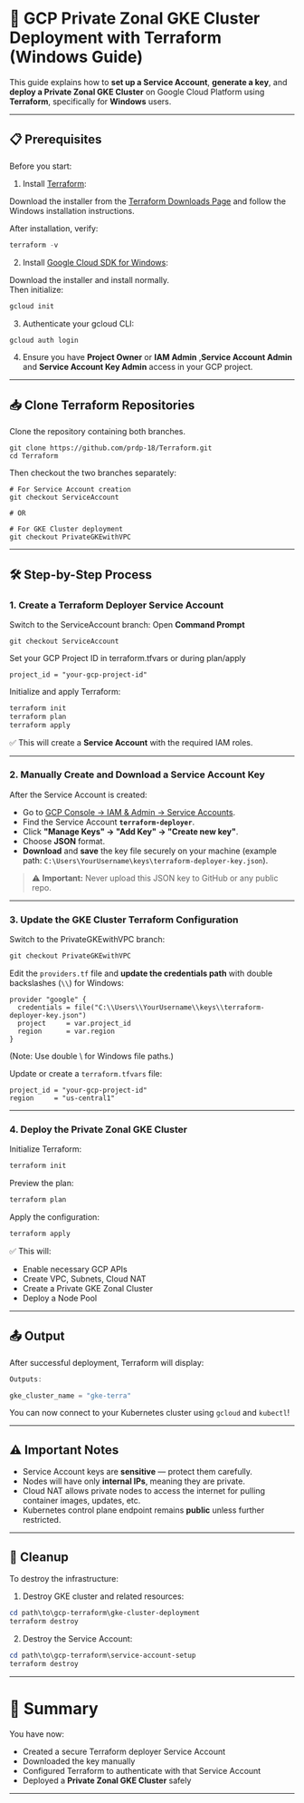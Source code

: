 # 🚀 GCP Private Zonal GKE Cluster Deployment with Terraform (Windows Guide)

This guide explains how to **set up a Service Account**, **generate a key**, and **deploy a Private Zonal GKE Cluster** on Google Cloud Platform using **Terraform**, specifically for **Windows** users.

---

## 📋 Prerequisites

Before you start:

1. Install [Terraform](https://developer.hashicorp.com/terraform/downloads):

Download the installer from the [Terraform Downloads Page](https://developer.hashicorp.com/terraform/downloads) and follow the Windows installation instructions.

After installation, verify:

```powershell
terraform -v
```

2. Install [Google Cloud SDK for Windows](https://cloud.google.com/sdk/docs/install-sdk):

Download the installer and install normally.  
Then initialize:

```powershell
gcloud init
```

3. Authenticate your gcloud CLI:

```powershell
gcloud auth login
```

4. Ensure you have **Project Owner** or **IAM Admin** ,**Service Account Admin** and **Service Account Key Admin** access in your GCP project.

---
## 📥 Clone Terraform Repositories
Clone the repository containing both branches.
```
git clone https://github.com/prdp-18/Terraform.git
cd Terraform
```
Then checkout the two branches separately:
```
# For Service Account creation
git checkout ServiceAccount

# OR

# For GKE Cluster deployment
git checkout PrivateGKEwithVPC
```
---

## 🛠 Step-by-Step Process

### 1. Create a Terraform Deployer Service Account
Switch to the ServiceAccount branch:
Open **Command Prompt** 

```
git checkout ServiceAccount
```

Set your GCP Project ID in terraform.tfvars or during plan/apply

```hcl
project_id = "your-gcp-project-id"
```

Initialize and apply Terraform:

```powershell
terraform init
terraform plan
terraform apply
```

✅ This will create a **Service Account** with the required IAM roles.

---

### 2. Manually Create and Download a Service Account Key

After the Service Account is created:

- Go to [GCP Console → IAM & Admin → Service Accounts](https://console.cloud.google.com/iam-admin/serviceaccounts).
- Find the Service Account **`terraform-deployer`**.
- Click **"Manage Keys" → "Add Key" → "Create new key"**.
- Choose **JSON** format.
- **Download** and **save** the key file securely on your machine (example path: `C:\Users\YourUsername\keys\terraform-deployer-key.json`).

> ⚠️ **Important:** Never upload this JSON key to GitHub or any public repo.

---

### 3. Update the GKE Cluster Terraform Configuration

Switch to the PrivateGKEwithVPC branch:

```powershell
git checkout PrivateGKEwithVPC
```

Edit the `providers.tf` file and **update the credentials path** with double backslashes (`\\`) for Windows:

```hcl
provider "google" {
  credentials = file("C:\\Users\\YourUsername\\keys\\terraform-deployer-key.json")
  project     = var.project_id
  region      = var.region
}
```
(Note: Use double \\ for Windows file paths.)


Update or create a `terraform.tfvars` file:

```hcl
project_id = "your-gcp-project-id"
region     = "us-central1"
```

---

### 4. Deploy the Private Zonal GKE Cluster

Initialize Terraform:

```powershell
terraform init
```

Preview the plan:

```powershell
terraform plan
```

Apply the configuration:

```powershell
terraform apply
```

✅ This will:
- Enable necessary GCP APIs
- Create VPC, Subnets, Cloud NAT
- Create a Private GKE Zonal Cluster
- Deploy a Node Pool

---

## 📤 Output

After successful deployment, Terraform will display:

```powershell
Outputs:

gke_cluster_name = "gke-terra"
```

You can now connect to your Kubernetes cluster using `gcloud` and `kubectl`!

---

## ⚠️ Important Notes

- Service Account keys are **sensitive** — protect them carefully.
- Nodes will have only **internal IPs**, meaning they are private.
- Cloud NAT allows private nodes to access the internet for pulling container images, updates, etc.
- Kubernetes control plane endpoint remains **public** unless further restricted.

---

## 🧹 Cleanup

To destroy the infrastructure:

1. Destroy GKE cluster and related resources:

```powershell
cd path\to\gcp-terraform\gke-cluster-deployment
terraform destroy
```

2. Destroy the Service Account:

```powershell
cd path\to\gcp-terraform\service-account-setup
terraform destroy
```

---

# 🎯 Summary

You have now:
- Created a secure Terraform deployer Service Account
- Downloaded the key manually
- Configured Terraform to authenticate with that Service Account
- Deployed a **Private Zonal GKE Cluster** safely

---
